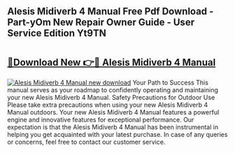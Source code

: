## Alesis Midiverb 4 Manual Free Pdf Download - Part-yOm New Repair Owner Guide - User Service Edition Yt9TN

# <h2><a href="http://cf18747.oget.top/?id=Alesis+Midiverb+4+Manual">🔗Download New 👉🔴 Alesis Midiverb 4 Manual</a></h2>

[![Alesis Midiverb 4 Manual new download](https://i.imgur.com/5g1atiW.png)](http://cf18747.oget.top/?id=Alesis+Midiverb+4+Manual)
Your Path to Success This manual serves as your roadmap to confidently operating and maintaining your new Alesis Midiverb 4 Manual. Safety Precautions for Outdoor Use Please take extra precautions when using your new Alesis Midiverb 4 Manual outdoors. Your new Alesis Midiverb 4 Manual features a powerful engine and innovative features for exceptional performance. Our expectation is that the Alesis Midiverb 4 Manual has been instrumental in helping you get acquainted with your latest purchase. In case of any queries or concerns, feel free to contact our customer service.
